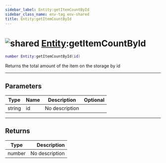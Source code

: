 ```yaml
---
sidebar_label: Entity:getItemCountById
sidebar_class_name: env-tag env-shared
title: Entity:getItemCountById
---
```


# <img src='/img/wiki/shared.png' alt='shared' data-tag='env-tag' /> [Entity](../entity/README.md):getItemCountById

```lua
number Entity:getItemCountById(id)
```

Returns the total amount of the item on the storage by id<br/>

-----------------
## Parameters

| Type   | Name | Description | Optional |
| ------ | ---- | ----------- | -------: |
| string | id | No description |   |

-----------------
## Returns

| Type   | Description |
| ------ | ----------: |
| number | No description |
